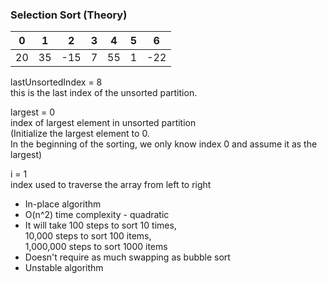 ### Selection Sort (Theory)  
  
|0|1 |2  |3 |4 |5 |6|  
--|--|---|--|--|--|--  
20|35|-15|7 |55|1 |-22  

lastUnsortedIndex = 8  
this is the last index of the unsorted partition.

largest = 0  
index of largest element in unsorted partition  
(Initialize the largest element to 0.  
In the beginning of the sorting, we only know index 0 and assume it as the largest)

i = 1  
index used to traverse the array from left to right  

* In-place algorithm  
* O(n^2) time complexity - quadratic  
* It will take 100 steps to sort 10 times,  
10,000 steps to sort 100 items,  
1,000,000 steps to sort 1000 items  
* Doesn't require as much swapping as bubble sort
* Unstable algorithm
